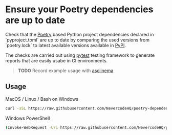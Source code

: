 # Ensure your Poetry dependencies are up to date

Check that the [Poetry]([https://github.com/python-poetry/poetry](https://python-poetry.org/)) based Python project dependencies declared in `pyproject.toml` are up to date by comparing the used versions from `poetry.lock` to latest available versions available in [PyPI](https://pypi.org/).

The checks are carried out using [pytest](https://docs.pytest.org/) testing framework to generate reports that are easily usabe in CI environments.

> **TODO** Record example usage with [asciinema](https://github.com/asciinema/asciinema)

## Usage

MacOS / Linux / Bash on Windows

```bash
curl -sSL https://raw.githubusercontent.com/NevercodeHQ/poetry-dependencies-checker/main/check-dependencies.py | python -
```

Windows PowerShell

```bash
(Invoke-WebRequest -Uri https://raw.githubusercontent.com/NevercodeHQ/poetry-dependencies-checker/main/check-dependencies.py -UseBasicParsing).Content | python -
```
